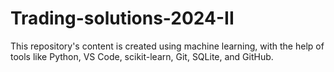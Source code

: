 # Trading-solutions-2024-II
This repository's content is created using machine learning, with the help of tools like Python, VS Code, scikit-learn, Git, SQLite, and GitHub.
